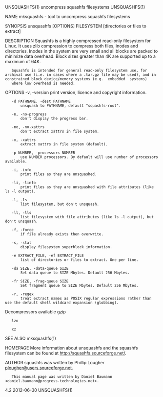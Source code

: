 UNSQUASHFS(1)                                                                          uncompress squashfs filesystems                                                                          UNSQUASHFS(1)



NAME
       mksquashfs - tool to uncompress squashfs filesystems


SYNOPSIS
       unsquashfs [OPTIONS] FILESYSTEM [directories or files to extract]


DESCRIPTION
       Squashfs is a highly compressed read-only filesystem for Linux. It uses zlib compression to compress both files, inodes and directories. Inodes in the system are very small and all blocks are packed
       to minimize data overhead. Block sizes greater than 4K are supported up to a maximum of 64K.

       Squashfs is intended for general read-only filesystem use, for archival use (i.e. in cases where a .tar.gz file may be used), and in constrained block device/memory systems (e.g.  embedded  systems)
       where low overhead is needed.


OPTIONS
       -v, -version
           print version, licence and copyright information.

       -d PATHNAME, -dest PATHNAME
           unsquash to PATHNAME, default "squashfs-root".

       -n, -no-progress
           don't display the progress bar.

       -no, -no-xattrs
           don't extract xattrs in file system.

       -x, -xattrs
           extract xattrs in file system (default).

       -p NUMBER, -processors NUMBER
           use NUMBER processors. By default will use number of processors available.

       -i, -info
           print files as they are unsquashed.

       -li, -linfo
           print files as they are unsquashed with file attributes (like ls -l output).

       -l, -ls
           list filesystem, but don't unsquash.

       -ll, -lls
           list filesystem with file attributes (like ls -l output), but don't unsquash.

       -f, -force
           if file already exists then overwrite.

       -s, -stat
           display filesystem superblock information.

       -e EXTRACT_FILE, -ef EXTRACT_FILE
           list of directories or files to extract. One per line.

       -da SIZE, -data-queue SIZE
           Set data queue to SIZE Mbytes. Default 256 Mbytes.

       -fr SIZE, -frag-queue SIZE
           Set fragment queue to SIZE Mbytes. Default 256 Mbytes.

       -r, -regex
           treat extract names as POSIX regular expressions rather than use the default shell wildcard expansion (globbing).


   Decompressors available
       gzip

       lzo

       xz


SEE ALSO
       mksquashfs(1)


HOMEPAGE
       More information about unsquashfs and the squashfs filesystem can be found at <http://squashfs.sourceforge.net/>.


AUTHOR
       squashfs was written by Phillip Lougher <plougher@users.sourceforge.net>.

       This manual page was written by Daniel Baumann <daniel.baumann@progress-technologies.net>.



4.2                                                                                               2012-06-30                                                                                    UNSQUASHFS(1)
